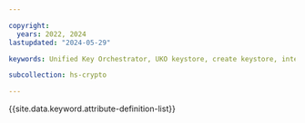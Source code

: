 ```yaml
---

copyright:
  years: 2022, 2024
lastupdated: "2024-05-29"

keywords: Unified Key Orchestrator, UKO keystore, create keystore, internal keystore， KMS keystore

subcollection: hs-crypto

---
```


{{site.data.keyword.attribute-definition-list}}




